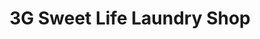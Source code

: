 ---
title: "3G Sweet Life Laundry Shop"
url: /san-pablo/3g-sweet-life-laundry-shop/
shop: Wäscherei
---